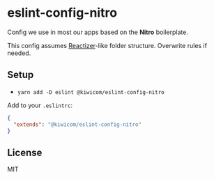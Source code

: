 # eslint-config-nitro

Config we use in most our apps based on the **Nitro** boilerplate.

This config assumes [Reactizer](https://oreqizer.github.io/reactizer/)-like folder structure. Overwrite rules if needed.

## Setup

* `yarn add -D eslint @kiwicom/eslint-config-nitro`

Add to your `.eslintrc`:

```json
{
  "extends": "@kiwicom/eslint-config-nitro"
}
```

## License

MIT
